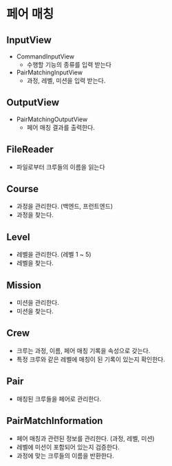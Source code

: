 # 페어 매칭

## InputView
- CommandInputView
  - 수행할 기능의 종류를 입력 받는다
- PairMatchingInputView
  - 과정, 레벨, 미션을 입력 받는다.

## OutputView
- PairMatchingOutputView
  - 페어 매칭 결과를 출력한다.

## FileReader
- 파일로부터 크루들의 이름을 읽는다

## Course
- 과정을 관리한다. (백엔드, 프런트엔드)
- 과정을 찾는다.

## Level
- 레벨을 관리한다. (레벨 1 ~ 5)
- 레벨을 찾는다.

## Mission
- 미션을 관리한다.
- 미션을 찾는다.


## Crew
- 크루는 과정, 이름, 페어 매칭 기록을 속성으로 갖는다.
- 특정 크루와 같은 레벨에 매칭이 된 기록이 있는지 확인한다.

## Pair
- 매칭된 크루들을 페어로 관리한다.

## PairMatchInformation
- 페어 매칭과 관련된 정보를 관리한다. (과정, 레벨, 미션)
- 레벨에 미션이 포함되어 있는지 검증한다.
- 과정에 맞는 크루들의 이름을 반환한다.
